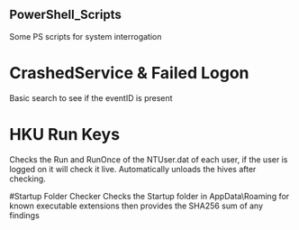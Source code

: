 ## PowerShell_Scripts
Some PS scripts for system interrogation

# CrashedService & Failed Logon
Basic search to see if the eventID is present

# HKU Run Keys
Checks the Run and RunOnce of the NTUser.dat of each user, if the user is logged on it will check it live. Automatically unloads the hives after checking. 

#Startup Folder Checker
Checks the Startup folder in AppData\Roaming for known executable extensions then provides the SHA256 sum of any findings
